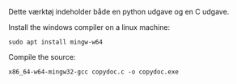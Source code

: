Dette værktøj indeholder både en python udgave og en C udgave.



Install the windows compiler on a linux machine:
```
sudo apt install mingw-w64
```

Compile the source:
```
x86_64-w64-mingw32-gcc copydoc.c -o copydoc.exe
```
